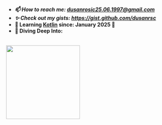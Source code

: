 - ***📫 How to reach me: dusanrosic25.06.1997@gmail.com***
- ***✨ Check out my gists: https://gist.github.com/dusanrsc***
- **🚀 Learning [Kotlin](https://en.wikipedia.org/wiki/Kotlin_(programming_language)) since: January 2025 🚀**
- **🌊 Diving Deep Into:**
<br><br>
<a href="https://en.wikipedia.org/wiki/Android_(operating_system)">
  <img src="https://upload.wikimedia.org/wikipedia/commons/thumb/d/d7/Android_robot.svg/1745px-Android_robot.svg.png" width="200"/>
</a>
